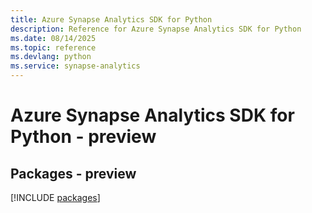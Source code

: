 ```yaml
---
title: Azure Synapse Analytics SDK for Python
description: Reference for Azure Synapse Analytics SDK for Python
ms.date: 08/14/2025
ms.topic: reference
ms.devlang: python
ms.service: synapse-analytics
---
```

# Azure Synapse Analytics SDK for Python - preview
## Packages - preview
[!INCLUDE [packages](synapse-analytics-index.md)]